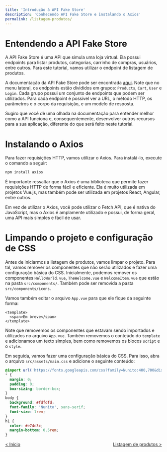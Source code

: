 ```yaml
---
title: 'Introdução à API Fake Store'
description: 'Conhecendo API Fake Store e instalando o Axios'
permalink: /listagem-produtos/
---
```


# Entendendo a API Fake Store

A API Fake Store é uma API que simula uma loja virtual. Ela possui endpoints para listar produtos, categorias, carrinho de compras, usuários, entre outros. Para este tutorial, vamos utilizar o endpoint de listagem de produtos.

A documentação da API Fake Store pode ser encontrada [aqui](https://fakestoreapi.com/docs). Note que no menu lateral, os endpoints estão divididos em grupos: `Products`, `Cart`, `User` e `Login`. Cada grupo possui um conjunto de endpoints que podem ser utilizados. Para cada endpoint é possível ver a URL, o método HTTP, os parâmetros e o corpo da requisição, e um modelo de resposta.

Sugiro que você dê uma olhada na documentação para entender melhor como a API funciona e, consequentemente, desenvolver outros recursos para a sua aplicação, diferente do que será feito neste tutorial.

# Instalando o Axios

Para fazer requisições HTTP, vamos utilizar o Axios. Para instalá-lo, execute o comando a seguir:

```bash
npm install axios
```

É importante ressaltar que o Axios é uma biblioteca que permite fazer requisições HTTP de forma fácil e eficiente. Ela é muito utilizada em projetos Vue.js, mas também pode ser utilizada em projetos React, Angular, entre outros.

Em vez de utilizar o Axios, você pode utilizar o Fetch API, que é nativa do JavaScript, mas o Axios é amplamente utilizado e possui, de forma geral, uma API mais simples e fácil de usar.

# Limpando o projeto e configuração de CSS

Antes de iniciarmos a listagem de produtos, vamos limpar o projeto. Para tal, vamos remover os componentes que não serão utilizados e fazer uma configuração básica do CSS. Inicialmente, podemos remover os componentes `HelloWorld.vue`, `TheWelcome.vue` e `WelcomeItem.vue` que estão na pasta `src/components/`. Também pode ser removida a pasta `src/components/icons`.

Vamos também editar o arquivo `App.vue` para que ele fique da seguinte forma:

```vue
<template>
  <span>Em breve</span>
</template>
```

Note que removemos os componentes que estavam sendo importados e utilizados no arquivo `App.vue`. Também removemos o conteúdo do `template` e adicionamos um texto simples, bem como removemos os blocos `script` e o `style`.

Em seguida, vamos fazer uma configuração básica do CSS. Para isso, abra o arquivo `src/assets/main.css` e adicione o seguinte conteúdo:

```css
@import url('https://fonts.googleapis.com/css?family=Nunito:400,700&display=swap');
* {
  margin: 0;
  padding: 0;
  box-sizing: border-box;
}
body {
  background: #fdfdfd;
  font-family: 'Nunito', sans-serif;
  font-size: 1rem;
}
h1 {
  color: #e74c3c;
  margin-bottom: 0.5rem;
}
```

<span style="display: flex; justify-content: space-between;"><span>[&lt; Início](../ 'Início')</span> <span>[Listagem de produtos &gt;](listagem-de-produtos.html 'Próximo')</span></span>
